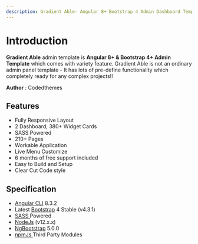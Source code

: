 ```yaml
---
description: Gradient Able- Angular 8+ Bootstrap 4 Admin Dashboard Template
---
```


# Introduction

**Gradient Able** admin template is **Angular 8+ & Bootstrap 4+ Admin Template** which comes with variety feature. Gradient Able is not an ordinary admin panel template - It has lots of pre-define functionality which completely ready for any complex projects!!

**Author** : Codedthemes

## Features

* Fully Responsive Layout 
* 2 Dashboard, 380+ Widget Cards
* SASS Powered
* 210+ Pages
* Workable Application
* Live Menu Customize
* 6 months of free support included
* Easy to Build and Setup
* Clear Cut Code style

## Specification

* [Angular CLI](https://cli.angular.io/) 8.3.2
* Latest [Bootstrap](https://getbootstrap.com/) 4 Stable \(v4.3.1\)
* [SASS ](https://sass-lang.com)Powered
* [NodeJs](https://nodejs.org/en/) \(v12.x.x\)
* [NgBootstrap](https://ng-bootstrap.github.io/#/home) 5.0.0
* [npmJs ](https://www.npmjs.com/)Third Party Modules 

